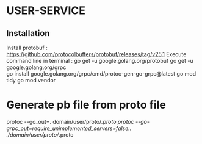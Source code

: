 # USER-SERVICE

## Installation
Install protobuf : https://github.com/protocolbuffers/protobuf/releases/tag/v25.1
Execute command line in terminal :
go get -u google.golang.org/protobuf
go get -u google.golang.org/grpc       
go install google.golang.org/grpc/cmd/protoc-gen-go-grpc@latest
go mod tidy
go mod vendor

# Generate pb file from proto file
protoc --go_out=. domain/user/proto/*.proto
protoc --go-grpc_out=require_unimplemented_servers=false:. ./domain/user/proto/*.proto